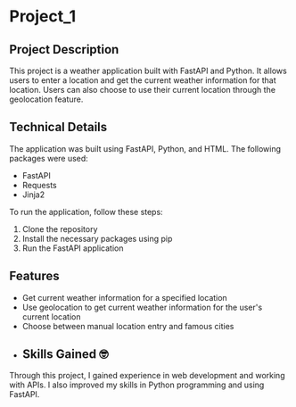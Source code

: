 # Project_1
## Project Description 

This project is a weather application built with FastAPI and Python. It allows users to enter a location and get the current weather information for that location. Users can also choose to use their current location through the geolocation feature.

## Technical Details 

The application was built using FastAPI, Python, and HTML. The following packages were used:

- FastAPI
- Requests
- Jinja2

To run the application, follow these steps:

1. Clone the repository
2. Install the necessary packages using pip
3. Run the FastAPI application

## Features 

- Get current weather information for a specified location
- Use geolocation to get current weather information for the user's current location
- Choose between manual location entry and famous cities
- ## Skills Gained 🤓

Through this project, I gained experience in web development and working with APIs. I also improved my skills in Python programming and using FastAPI.
